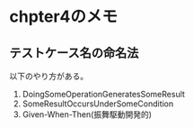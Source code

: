 # chpter4のメモ

## テストケース名の命名法

以下のやり方がある。

1. DoingSomeOperationGeneratesSomeResult
2. SomeResultOccursUnderSomeCondition
3. Given-When-Then(振舞駆動開発的)